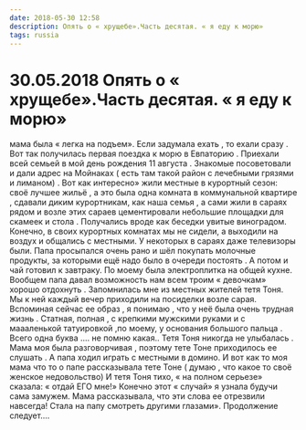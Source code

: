 ```yaml
---
date: 2018-05-30 12:58
description: Опять о « хрущебе».Часть десятая. « я еду к морю»
tags: russia
---
```

# 30.05.2018 Опять о « хрущебе».Часть десятая. « я еду к морю»

мама была « легка на подъем». Если задумала ехать , то ехали сразу . Вот так получилась первая поездка к морю в Евпаторию . Приехали всей семьей в мой день рождения 11 августа . Знакомые посоветовали и дали адрес на Мойнаках ( есть там такой район  с лечебными грязями и лиманом) . Вот как интересно» жили местные в курортный сезон: своё лучшее жильё , а это была одна комната в коммунальной квартире , сдавали диким курортникам, как наша семья , а сами жили в сараях рядом и возле этих сараев цементировали небольшие площадки для скамеек и стола . Получались вроде как беседки увитые виноградом. Конечно, в своих курортных комнатах мы не сидели, а  выходили на воздух и общались с местными. У некоторых в сараях даже телевизоры были. Папа просыпался очень рано и шёл покупать молочные продукты, за которыми ещё надо было в очереди постоять . А потом и чай готовил к завтраку. По моему была электроплитка на общей кухне. Вообщем папа давал возможность нам всем троим « девочкам» хорошо отдохнуть .  Запомнилась мне из местных жителей тетя Тоня. Мы к ней каждый вечер приходили на посиделки возле сарая. Вспоминая сейчас ее образ , я понимаю , что у неё была очень трудная жизнь . Статная, полная , с крепкими мужскими руками и с маааленькой татуировкой ,по моему, у основания большого пальца . Всего одна буква  .... не помню какая.. Тетя Тоня никогда не улыбалась . Мама моя была разговорчивая , поэтому  тете Тоне приходилось ее слушать .  А папа   ходил играть с местными в домино. И вот как то моя мама что то о папе рассказывала тете Тоне  ( думаю , что какое то своё  женское недовольство)  И тетя Тоня тихо, « на полном серьезе» сказала: « отдай ЕГО мне!»      Конечно этот « случай» я узнала будучи сама замужем.  Мама рассказывала, что эти слова ее отрезвили навсегда!  Стала на папу смотреть другими глазами». Продолжение следует....
